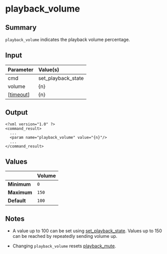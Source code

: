 # playback\_volume #

## Summary ##

`playback_volume` indicates the playback volume percentage.

## Input ##

| **Parameter** | **Value(s)**         |
|:--------------|:---------------------|
| cmd           | set\_playback\_state |
| volume        | {n}                  |
| [[timeout](timeout.md)] | {n}                  |

## Output ##

```
<?xml version="1.0" ?>
<command_result>
  ...
  <param name="playback_volume" value="{n}"/>
  ...
</command_result>
```

## Values ##

|           | **Volume** |
|:----------|:-----------|
| **Minimum** | `0`        |
| **Maximum** | `150`      |
| **Default** | `100`      |

## Notes ##

  * A value up to 100 can be set using [set\_playback\_state](SetPlaybackStateCommand.md). Values up to 150 can be reached by repeatedly sending volume up.

  * Changing `playback_volume` resets [playback\_mute](PlaybackMute.md).